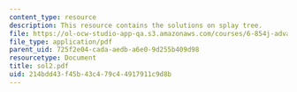 ```yaml
---
content_type: resource
description: This resource contains the solutions on splay tree.
file: https://ol-ocw-studio-app-qa.s3.amazonaws.com/courses/6-854j-advanced-algorithms-fall-2005/214bdd43f45b43c479c44917911c9d8b_sol2.pdf
file_type: application/pdf
parent_uid: 725f2e04-cada-aedb-a6e0-9d255b409d98
resourcetype: Document
title: sol2.pdf
uid: 214bdd43-f45b-43c4-79c4-4917911c9d8b
---
```

